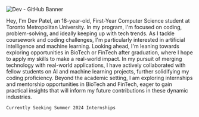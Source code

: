 
<!--
**devp19/devp19** is a ✨ _special_ ✨ repository because its `README.md` (this file) appears on your GitHub profile.

Here are some ideas to get you started:

- 🔭 I’m currently working on ...
- 🌱 I’m currently learning ...
- 👯 I’m looking to collaborate on ...
- 🤔 I’m looking for help with ...
- 💬 Ask me about ...
- 📫 How to reach me: ...
- 😄 Pronouns: ...
- ⚡ Fun fact: ...
-->
![Dev - GitHub Banner](https://github.com/devp19/devp19/assets/146687531/421a5f8b-1057-488a-9b6b-5724e4ccb2e2)

Hey, I'm Dev Patel, an 18-year-old, First-Year Computer Science student at Toronto Metropolitan University. In my program, I'm focused on coding, problem-solving, and ideally keeping up with tech trends. As I tackle coursework and coding challenges, I'm particularly interested in artificial intelligence and machine learning. Looking ahead, I'm leaning towards exploring opportunities in BioTech or FinTech after graduation, where I hope to apply my skills to make a real-world impact. In my pursuit of merging technology with real-world applications, I have actively collaborated with fellow students on AI and machine learning projects, further solidifying my coding proficiency. Beyond the academic setting, I am exploring internships and mentorship opportunities in BioTech and FinTech, eager to gain practical insights that will inform my future contributions in these dynamic industries.

```
Currently Seeking Summer 2024 Internships
```
